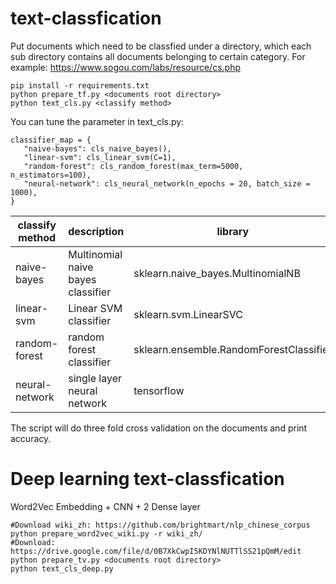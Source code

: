 # text-classfication

Put documents which need to be classfied under a directory, which each sub directory contains all documents belonging to certain category. For example: https://www.sogou.com/labs/resource/cs.php
```
pip install -r requirements.txt
python prepare_tf.py <documents root directory>
python text_cls.py <classify method>
```

You can tune the parameter in text_cls.py:

```
classifier_map = {
   "naive-bayes": cls_naive_bayes(),
   "linear-svm": cls_linear_svm(C=1),
   "random-forest": cls_random_forest(max_term=5000, n_estimators=100),
   "neural-network": cls_neural_network(n_epochs = 20, batch_size = 1000),
}
```

| classify method | description | library |
| --------------- | ----------- | ------- |
| naive-bayes | Multinomial naive bayes classifier | sklearn.naive_bayes.MultinomialNB |
| linear-svm | Linear SVM classifier | sklearn.svm.LinearSVC |
| random-forest | random forest classifier | sklearn.ensemble.RandomForestClassifier |
| neural-network | single layer neural network | tensorflow |

The script will do three fold cross validation on the documents and print accuracy.

# Deep learning text-classfication

Word2Vec Embedding + CNN + 2 Dense layer

```
#Download wiki_zh: https://github.com/brightmart/nlp_chinese_corpus
python prepare_word2vec_wiki.py -r wiki_zh/
#Download: https://drive.google.com/file/d/0B7XkCwpI5KDYNlNUTTlSS21pQmM/edit
python prepare_tv.py <documents root directory>
python text_cls_deep.py 
```
